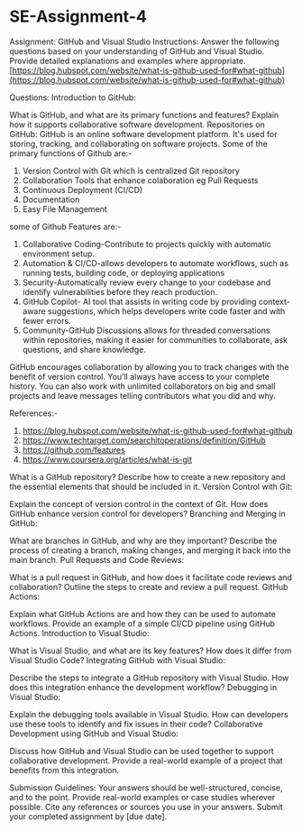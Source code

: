 # SE-Assignment-4
Assignment: GitHub and Visual Studio
Instructions:
Answer the following questions based on your understanding of GitHub and Visual Studio. Provide detailed explanations and examples where appropriate.
[https://blog.hubspot.com/website/what-is-github-used-for#what-github](https://blog.hubspot.com/website/what-is-github-used-for#what-github)

Questions:
Introduction to GitHub:

What is GitHub, and what are its primary functions and features? Explain how it supports collaborative software development.
Repositories on GitHub:
GitHub is an online software development platform. It's used for storing, tracking, and collaborating on software projects.
Some of the primary functions of Github are:-
1. Version Control with Git which is centralized Git repository
2. Collaboration Tools that enhance colaboration eg Pull Requests
3. Continuous Deployment (CI/CD)
4. Documentation
5. Easy File Management

some of Github Features are:-
1. Collaborative Coding-Contribute to projects quickly with automatic environment setup.
2. Automation & CI/CD-allows developers to automate workflows, such as running tests, building code, or deploying applications
3. Security-Automatically review every change to your codebase and identify vulnerabilities before they reach production.
4. GitHub Copilot- AI tool that assists in writing code by providing context-aware suggestions, which helps developers write code faster and with fewer errors.
5. Community-GitHub Discussions allows for threaded conversations within repositories, making it easier for communities to collaborate, ask questions, and share knowledge.

GitHub encourages collaboration by allowing you to track changes with the benefit of version control. You’ll always have access to your complete history. You can also work with unlimited collaborators on big and small projects and leave messages telling contributors what you did and why. 

References:-
1. https://blog.hubspot.com/website/what-is-github-used-for#what-github
2. https://www.techtarget.com/searchitoperations/definition/GitHub
3. https://github.com/features
4. https://www.coursera.org/articles/what-is-git

What is a GitHub repository? Describe how to create a new repository and the essential elements that should be included in it.
Version Control with Git:

Explain the concept of version control in the context of Git. How does GitHub enhance version control for developers?
Branching and Merging in GitHub:

What are branches in GitHub, and why are they important? Describe the process of creating a branch, making changes, and merging it back into the main branch.
Pull Requests and Code Reviews:

What is a pull request in GitHub, and how does it facilitate code reviews and collaboration? Outline the steps to create and review a pull request.
GitHub Actions:

Explain what GitHub Actions are and how they can be used to automate workflows. Provide an example of a simple CI/CD pipeline using GitHub Actions.
Introduction to Visual Studio:

What is Visual Studio, and what are its key features? How does it differ from Visual Studio Code?
Integrating GitHub with Visual Studio:

Describe the steps to integrate a GitHub repository with Visual Studio. How does this integration enhance the development workflow?
Debugging in Visual Studio:

Explain the debugging tools available in Visual Studio. How can developers use these tools to identify and fix issues in their code?
Collaborative Development using GitHub and Visual Studio:

Discuss how GitHub and Visual Studio can be used together to support collaborative development. Provide a real-world example of a project that benefits from this integration.


Submission Guidelines:
Your answers should be well-structured, concise, and to the point.
Provide real-world examples or case studies wherever possible.
Cite any references or sources you use in your answers.
Submit your completed assignment by [due date].
